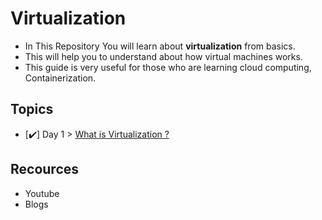 # Virtualization

- In This Repository You will learn about **virtualization** from basics.
- This will help you to understand about how virtual machines works.
- This guide is very useful for those who are learning cloud computing, Containerization.

## Topics
- [✔️] Day 1 > [What is Virtualization ?](Days/day01.md)

## Recources
- Youtube
- Blogs